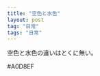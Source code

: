 ```yaml
---
title: "空色と水色"
layout: post
tag: "日常"
tags: "日常"
---
```


空色と水色の違いはとくに無い。

#A0D8EF

<div style={bgcolor: #A0D8EF;}></div>

